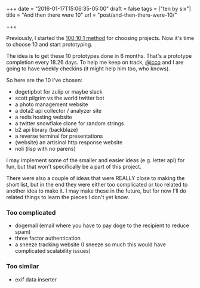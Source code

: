 +++
date = "2016-01-17T15:06:35-05:00"
draft = false
tags = ["ten by six"]
title = "And then there were 10"
url = "post/and-then-there-were-10/"

+++

Previously, I started the [100:10:1 method](http://redlua.com/post/100-10-1/)
for choosing projects.
Now it's time to choose 10 and start prototyping.

The idea is to get these 10 prototypes done in 6 months.
That's a prototype completion every 18.26 days.
To help me keep on track, [@icco](https://twitter.com/icco) and I are going to
have weekly checkins (it might help him too, who knows).

So here are the 10 I've chosen:

- dogetipbot for zulip or maybe slack
- scott pilgrim vs the world twitter bot
- a photo management website
- a dota2 api collector / analyzer site
- a redis hosting website
- a twitter snowflake clone for random strings
- b2 api library (backblaze)
- a reverse terminal for presentations
- (website) an artisinal http response website
- noli (lisp with no parens)

I may implement some of the smaller and easier ideas (e.g. letter api) for fun,
but that won't specifically be a part of this project.

There were also a couple of ideas that were REALLY close to making the short
list, but in the end they were either too complicated or too related to another
idea to make it.
I may make these in the future, but for now I'll do related things to learn the
pieces I don't yet know.

### Too complicated

- dogemail (email where you have to pay doge to the recipient to reduce spam)
- three factor authentication
- a sneeze tracking website (I sneeze so much this would have complicated scalability issues)

### Too similar

- exif data inserter
